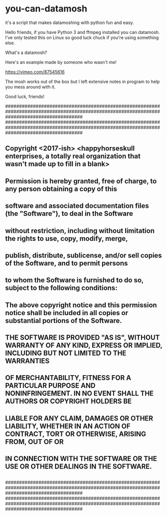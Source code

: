 # you-can-datamosh
it's a script that makes datamoshing with python fun and easy.

Hello friends, if you have Python 3 and ffmpeg installed you can datamosh.
I've only tested this on Linux so good luck chuck if you're using something else.

What's a datamosh?

Here's an example made by someone who wasn't me!

https://vimeo.com/87545616

The mosh works out of the box but I left extensive notes in program to help you mess around with it.

Good luck, friends!


############################################################################################################################################
############################################################################################################################################
##                                                                                                                                        ##
##      Copyright <2017-ish> <happyhorseskull enterprises, a totally real organization that wasn't made up to fill in a blank>            ##
##                                                                                                                                        ##
##      Permission is hereby granted, free of charge, to any person obtaining a copy of this                                              ##
##      software and associated documentation files (the "Software"), to deal in the Software                                             ##
##      without restriction, including without limitation the rights to use, copy, modify, merge,                                         ##
##      publish, distribute, sublicense, and/or sell copies of the Software, and to permit persons                                        ##
##      to whom the Software is furnished to do so, subject to the following conditions:                                                  ##
##                                                                                                                                        ##
##      The above copyright notice and this permission notice shall be included in all copies or substantial portions of the Software.    ##
##                                                                                                                                        ##
##      THE SOFTWARE IS PROVIDED "AS IS", WITHOUT WARRANTY OF ANY KIND, EXPRESS OR IMPLIED, INCLUDING BUT NOT LIMITED TO THE WARRANTIES   ##
##      OF MERCHANTABILITY, FITNESS FOR A PARTICULAR PURPOSE AND NONINFRINGEMENT. IN NO EVENT SHALL THE AUTHORS OR COPYRIGHT HOLDERS BE   ##
##      LIABLE FOR ANY CLAIM, DAMAGES OR OTHER LIABILITY, WHETHER IN AN ACTION OF CONTRACT, TORT OR OTHERWISE, ARISING FROM, OUT OF OR    ##
##      IN CONNECTION WITH THE SOFTWARE OR THE USE OR OTHER DEALINGS IN THE SOFTWARE.                                                     ##
##                                                                                                                                        ##
############################################################################################################################################
############################################################################################################################################
